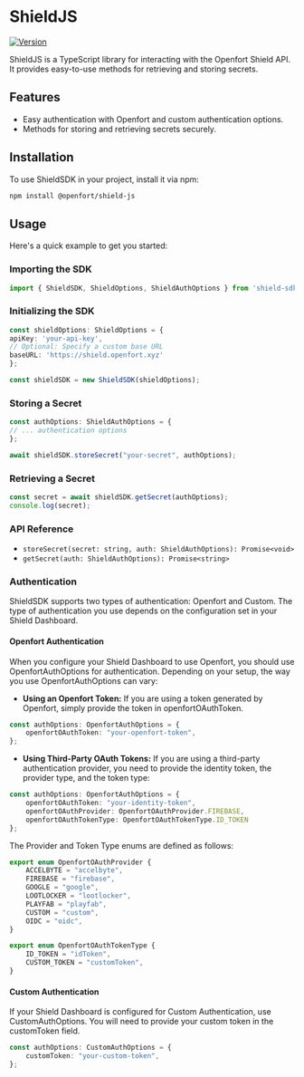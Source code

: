 # ShieldJS
[![Version](https://img.shields.io/npm/v/@openfort/shield-js.svg)](https://www.npmjs.org/package/@openfort/shield-js)

ShieldJS is a TypeScript library for interacting with the Openfort Shield API. It provides easy-to-use methods for retrieving and storing secrets.

## Features
- Easy authentication with Openfort and custom authentication options.
- Methods for storing and retrieving secrets securely.

## Installation

To use ShieldSDK in your project, install it via npm:
```bash
npm install @openfort/shield-js
```

## Usage
Here's a quick example to get you started:
### Importing the SDK

```typescript
import { ShieldSDK, ShieldOptions, ShieldAuthOptions } from 'shield-sdk';
```

### Initializing the SDK
```typescript
const shieldOptions: ShieldOptions = {
apiKey: 'your-api-key',
// Optional: Specify a custom base URL
baseURL: 'https://shield.openfort.xyz'
};

const shieldSDK = new ShieldSDK(shieldOptions);
```

### Storing a Secret
```typescript
const authOptions: ShieldAuthOptions = {
// ... authentication options
};

await shieldSDK.storeSecret("your-secret", authOptions);
```

### Retrieving a Secret
```typescript
const secret = await shieldSDK.getSecret(authOptions);
console.log(secret);
```

### API Reference
- `storeSecret(secret: string, auth: ShieldAuthOptions): Promise<void>`
- `getSecret(auth: ShieldAuthOptions): Promise<string>`

### Authentication
ShieldSDK supports two types of authentication: Openfort and Custom. The type of authentication you use depends on the configuration set in your Shield Dashboard.

#### Openfort Authentication
When you configure your Shield Dashboard to use Openfort, you should use OpenfortAuthOptions for authentication. Depending on your setup, the way you use OpenfortAuthOptions can vary:

- **Using an Openfort Token:** If you are using a token generated by Openfort, simply provide the token in openfortOAuthToken.
```typescript
const authOptions: OpenfortAuthOptions = {
    openfortOAuthToken: "your-openfort-token",
};
```

- **Using Third-Party OAuth Tokens:** If you are using a third-party authentication provider, you need to provide the identity token, the provider type, and the token type:
```typescript
const authOptions: OpenfortAuthOptions = {
    openfortOAuthToken: "your-identity-token",
    openfortOAuthProvider: OpenfortOAuthProvider.FIREBASE,
    openfortOAuthTokenType: OpenfortOAuthTokenType.ID_TOKEN
};
```

The Provider and Token Type enums are defined as follows:
```typescript
export enum OpenfortOAuthProvider {
    ACCELBYTE = "accelbyte",
    FIREBASE = "firebase",
    GOOGLE = "google",
    LOOTLOCKER = "lootlocker",
    PLAYFAB = "playfab",
    CUSTOM = "custom",
    OIDC = "oidc",
}

export enum OpenfortOAuthTokenType {
    ID_TOKEN = "idToken",
    CUSTOM_TOKEN = "customToken",
}
```

#### Custom Authentication
If your Shield Dashboard is configured for Custom Authentication, use CustomAuthOptions. You will need to provide your custom token in the customToken field.
```typescript
const authOptions: CustomAuthOptions = {
    customToken: "your-custom-token",
};
```
